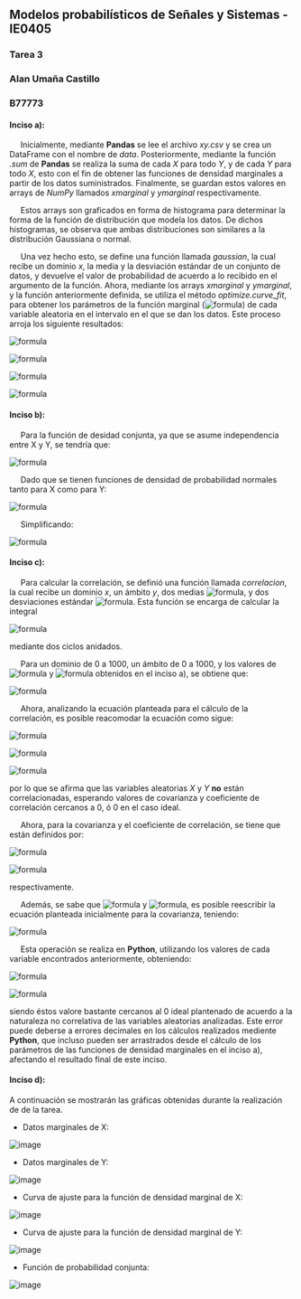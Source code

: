 ## Modelos probabilísticos de Señales y Sistemas - IE0405
### Tarea 3
### Alan Umaña Castillo
### B77773

#### Inciso a):

&nbsp;&nbsp;&nbsp;&nbsp; Inicialmente, mediante **Pandas** se lee el archivo *xy.csv* y se crea un DataFrame con el nombre de *data*. Posteriormente, mediante la función *.sum* de **Pandas** se realiza la suma de cada *X* para todo *Y*, y de cada *Y* para todo *X*, esto con el fin de obtener las funciones de densidad marginales a partir de los datos suministrados. Finalmente, se guardan estos valores en arrays de *NumPy* llamados *xmarginal* y *ymarginal* respectivamente. 

&nbsp;&nbsp;&nbsp;&nbsp; Estos arrays son graficados en forma de histograma para determinar la forma de la función de distribución que modela los datos. De dichos histogramas, se observa que ambas distribuciones son similares a la distribución Gaussiana o normal.

&nbsp;&nbsp;&nbsp;&nbsp; Una vez hecho esto, se define una función llamada *gaussian*, la cual recibe un dominio *x*, la media y la desviación estándar de un conjunto de datos, y devuelve el valor de probabilidad de acuerdo a lo recibido en el argumento de la función. Ahora, mediante los arrays *xmarginal* y *ymarginal*, y la función anteriormente definida, se utiliza el método *optimize.curve_fit*, para obtener los parámetros de la función marginal (![formula](https://render.githubusercontent.com/render/math?math=\mu_x,\sigma_x,\mu_y,\sigma_y)) de cada variable aleatoria en el intervalo en el que se dan los datos. Este proceso arroja los siguiente resultados:

![formula](https://render.githubusercontent.com/render/math?math=\mu_x=9.904843809352778)

![formula](https://render.githubusercontent.com/render/math?math=\sigma_x=3.2994428756632264)

![formula](https://render.githubusercontent.com/render/math?math=\mu_y=15.07946090037476)

![formula](https://render.githubusercontent.com/render/math?math=\sigma_y=6.026937757836623)

#### Inciso b):

&nbsp;&nbsp;&nbsp;&nbsp; Para la función de desidad conjunta, ya que se asume independencia entre X y Y, se tendría que:

![formula](https://render.githubusercontent.com/render/math?math=f_{X,Y}(x,y)=f_{X}(x)f_{Y}(y))

&nbsp;&nbsp;&nbsp;&nbsp; Dado que se tienen funciones de densidad de probabilidad normales tanto para X como para Y:

![formula](https://render.githubusercontent.com/render/math?math=f_{X,Y}(x,y)=\frac{1}{\sqrt{2\pi}\sigma_x}e^{-\frac{(x-\mu_x)^2}{2\sigma_x^2}}\cdot\frac{1}{\sqrt{2\pi}\sigma_y}e^{-\frac{(y-\mu_y)^2}{2\sigma_y^2}})

&nbsp;&nbsp;&nbsp;&nbsp; Simplificando:

![formula](https://render.githubusercontent.com/render/math?math=f_{X,Y}(x,y)=\frac{1}{2\pi\sigma_x\sigma_y}e^{-\frac{(x-\mu_x)^2}{2\sigma_x^2}-\frac{(y-\mu_y)^2}{2\sigma_y^2}})

#### Inciso c):

&nbsp;&nbsp;&nbsp;&nbsp; Para calcular la correlación, se definió una función llamada *correlacion*, la cual recibe un dominio *x*, un ámbito *y*, dos medias ![formula](https://render.githubusercontent.com/render/math?math=\mu_x,\mu_y), y dos desviaciones estándar ![formula](https://render.githubusercontent.com/render/math?math=\sigma_x,\sigma_y). Esta función se encarga de calcular la integral

![formula](https://render.githubusercontent.com/render/math?math=R_{XY}=\int_{-\infty}^{\infty}\int_{-\infty}^{\infty}\frac{xy}{2\pi\sigma_x\sigma_y}e^{-\frac{(x-\mu_x)^2}{2\sigma_x^2}-\frac{(y-\mu_y)^2}{2\sigma_y^2}}dydx)

mediante dos ciclos anidados.

&nbsp;&nbsp;&nbsp;&nbsp; Para un dominio de 0 a 1000, un ámbito de 0 a 1000, y los valores de ![formula](https://render.githubusercontent.com/render/math?math=\mu_x,\sigma_x,\mu_y) y ![formula](https://render.githubusercontent.com/render/math?math=\sigma_y) obtenidos en el inciso a), se obtiene que:


![formula](https://render.githubusercontent.com/render/math?math=R_{XY}=149.19466184953106)

&nbsp;&nbsp;&nbsp;&nbsp; Ahora, analizando la ecuación planteada para el cálculo de la correlación, es posible reacomodar la ecuación como sigue:

![formula](https://render.githubusercontent.com/render/math?math=R_{XY}=\int_{-\infty}^{\infty}\int_{-\infty}^{\infty}\frac{xy}{(\sqrt{2\pi})^2\sigma_x\sigma_y}e^{-\frac{(x-\mu_x)^2}{2\sigma_x^2}-\frac{(y-\mu_y)^2}{2\sigma_y^2}}dydx)

![formula](https://render.githubusercontent.com/render/math?math=R_{X,Y}=\frac{x}{\sqrt{2\pi}\sigma_x}e^{-\frac{(x-\mu_x)^2}{2\sigma_x^2}}\cdot\frac{y}{\sqrt{2\pi}\sigma_y}e^{-\frac{(y-\mu_y)^2}{2\sigma_y^2}})

![formula](https://render.githubusercontent.com/render/math?math=R_{X,Y}=E[X]\cdot\E[Y])

por lo que se afirma que las variables aleatorias *X* y *Y* **no** están correlacionadas, esperando valores de covarianza y coeficiente de correlación cercanos a 0, ó 0 en el caso ideal. 

&nbsp;&nbsp;&nbsp;&nbsp; Ahora, para la covarianza y el coeficiente de correlación, se tiene que están definidos por:

![formula](https://render.githubusercontent.com/render/math?math=C_{X,Y}=R_{XY}-E[X]\cdot\E[Y])

![formula](https://render.githubusercontent.com/render/math?math=\rho=\frac{C_{XY}}{\sigma_x\xcdot\sigma_y})

respectivamente. 

&nbsp;&nbsp;&nbsp;&nbsp; Además, se sabe que ![formula](https://render.githubusercontent.com/render/math?math=E[X]=\mu_x) y ![formula](https://render.githubusercontent.com/render/math?math=E[Y]=\mu_y), es posible reescribir la ecuación planteada inicialmente para la covarianza, teniendo:

![formula](https://render.githubusercontent.com/render/math?math=C_{X,Y}=R_{XY}-\mu_x\cdot\\mu_y)

&nbsp;&nbsp;&nbsp;&nbsp; Esta operación se realiza en **Python**, utilizando los valores de cada variable encontrados anteriormente, obteniendo:

![formula](https://render.githubusercontent.com/render/math?math=C_{X,Y}=-0.16504309792316008)

![formula](https://render.githubusercontent.com/render/math?math=\rho=-0.008299655130846177)

siendo éstos valore bastante cercanos al 0 ideal plantenado de acuerdo a la naturaleza no correlativa de las variables aleatorias analizadas. Este error puede deberse a errores decimales en los cálculos realizados mediente **Python**, que incluso pueden ser arrastrados desde el cálculo de los parámetros de las funciones de densidad marginales en el inciso a), afectando el resultado final de este inciso. 

#### Inciso d):

A continuación se mostrarán las gráficas obtenidas durante la realización de de la tarea. 

- Datos marginales de X:

![image](https://user-images.githubusercontent.com/66042916/85786838-e130e500-b6e7-11ea-8a76-723e18b2d816.png)


- Datos marginales de Y:

![image](https://user-images.githubusercontent.com/66042916/85786735-c494ad00-b6e7-11ea-9204-e5035d38333c.png)

- Curva de ajuste para la función de densidad marginal de X:

![image](https://user-images.githubusercontent.com/66042916/85786880-ec841080-b6e7-11ea-9b79-c86d7caf61ca.png)

- Curva de ajuste para la función de densidad marginal de Y:

![image](https://user-images.githubusercontent.com/66042916/85786941-fc9bf000-b6e7-11ea-9553-983a5dd941d0.png)

- Función de probabilidad conjunta:

![image](https://user-images.githubusercontent.com/66042916/85786998-10475680-b6e8-11ea-9de7-fdc407e4429f.png)
















